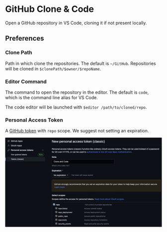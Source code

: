 # GitHub Clone & Code

Open a GitHub repository in VS Code, cloning it if not present locally.

## Preferences

### Clone Path

Path in which clone the repositories. The default is `~/GitHub`. Repositories will be cloned in `$clonePath/$owner/$repoName`.

### Editor Command

The command to open the repository in the editor. The default is `code`, which is the command line alias for VS Code.

The code editor will be launched with `$editor /path/to/cloned/repo`.

### Personal Access Token

A [GitHub token](https://github.com/settings/tokens/new) with `repo` scope. We suggest not setting an expiration.

![GitHub token configuration example](./media/token.png)
